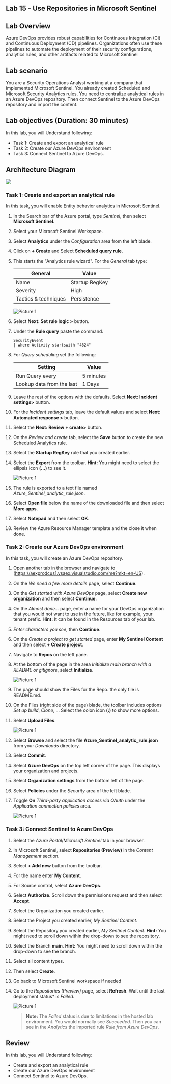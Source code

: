 ## Lab 15 - Use Repositories in Microsoft Sentinel

## Lab Overview
Azure DevOps provides robust capabilities for Continuous Integration (CI) and Continuous Deployment (CD) pipelines. Organizations often use these pipelines to automate the deployment of their security configurations, analytics rules, and other artifacts related to Microsoft Sentinel

## Lab scenario
You are a Security Operations Analyst working at a company that implemented Microsoft Sentinel. You already created Scheduled and Microsoft Security Analytics rules.  You need to centralize analytical rules in an Azure DevOps repository. Then connect Sentinel to the Azure DevOps repository and import the content. 

## Lab objectives (Duration: 30 minutes)
 In this lab, you will Understand following:
 - Task 1: Create and export an analytical rule
 - Task 2: Create our Azure DevOps environment
 - Task 3: Connect Sentinel to Azure DevOps.

## Architecture Diagram

   ![](../media/sc200mod7ex11.1.png)

### Task 1: Create and export an analytical rule

In this task, you will enable Entity behavior analytics in Microsoft Sentinel.

1. In the Search bar of the Azure portal, type *Sentinel*, then select **Microsoft Sentinel**.

1. Select your Microsoft Sentinel Workspace.

1. Select **Analytics** under the *Configuration* area from the left blade.

1. Click on **+ Create** and Select **Scheduled query rule**.

1. This starts the "Analytics rule wizard". For the *General* tab type:

    |General|Value|
    |---|---|
    |Name|Startup RegKey|
    |Severity|High|
    |Tactics & techniques|Persistence|
   
   ![Picture 1](../media/image_56.png)
   
1. Select **Next: Set rule logic >** button.

1. Under the **Rule query** paste the command.

    ```KQL
    SecurityEvent 
    | where Activity startswith "4624" 
    ```

1. For *Query scheduling* set the following:

    |Setting|Value|
    |---|---|
    |Run Query every|5 minutes|
    |Lookup data from the last|1 Days|

1. Leave the rest of the options with the defaults. Select **Next: Incident settings>** button.

1. For the *Incident settings* tab, leave the default values and select **Next: Automated response >** button.

1. Select the **Next: Review + create>** button.
  
1. On the *Review and create* tab, select the **Save** button to create the new Scheduled Analytics rule.

1. Select the **Startup RegKey** rule that you created earlier.

1. Select the **Export** from the toolbar. **Hint:** You might need to select the ellipsis icon **(...)** to see it.

   ![Picture 1](../media/export.png)

1. The rule is exported to a text file named *Azure_Sentinel_analytic_rule.json*.

1. Select **Open file** below the name of the downloaded file and then select **More apps**.

1. Select **Notepad** and then select **OK**.

1. Review the Azure Resource Manager template and the close it when done.

### Task 2: Create our Azure DevOps environment

In this task, you will create an Azure DevOps repository.

1. Open another tab in the browser and navigate to (https://aexprodcus1.vsaex.visualstudio.com/me?mkt=en-US).

1. On the *We need a few more details* page, select **Continue**.

1. On the *Get started with Azure DevOps* page, select **Create new organization** and then select **Continue**.

1. On the *Almost done...* page, enter a name for your DevOps organization that you would not want to use in the future, like for example, your tenant prefix. **Hint:** It can be found in the Resources tab of your lab.

1. *Enter characters you see*, then **Continue**.

1. On the *Create a project to get started* page, enter **My Sentinel Content** and then select **+ Create project**.

1. Navigate to **Repos** on the left pane.

1. At the bottom of the page in the area *Initialize main branch with a README or gitignore*, select **Initialize**.

     ![Picture 1](../media/initialize.png)

1. The page should show the Files for the Repo.  the only file is README.md.

1. On the Files (right side of the page) blade, the toolbar includes options *Set up build*, *Clone*, ... Select the colon icon **(:)** to show more options.

1. Select **Upload Files**.

    ![Picture 1](../media/uploadfilesinrepo.png)

1. Select **Browse** and select the file **Azure_Sentinel_analytic_rule.json** from your *Downloads* directory.

1. Select **Commit**.

1. Select **Azure DevOps** on the top left corner of the page.  This displays your organization and projects.

1. Select **Organization settings** from the bottom left of the page.

1. Select **Policies** under the *Security* area of the left blade.

1. Toggle **On** *Third-party application access via OAuth* under the *Application connection policies* area.

   ![Picture 1](../media/thirdpartyauth.png)

### Task 3: Connect Sentinel to Azure DevOps

1. Select the *Azure Portal*/*Microsoft Sentinel* tab in your browser.

1. In Microsoft Sentinel, select **Repositories (Preview)** in the *Content Management* section.

1. Select **+ Add new** button from the toolbar.

1. For the name enter **My Content**.

1. For Source control, select **Azure DevOps**.

1. Select **Authorize**. Scroll down the permissions request and then select **Accept**.

1. Select the Organization you created earlier.

1. Select the Project you created earlier, *My Sentinel Content*.

1. Select the Repository you created earlier, *My Sentinel Content*. **Hint:** You might need to scroll down within the drop-down to see the repository.

1. Select the Branch **main**. **Hint:** You might need to scroll down within the drop-down to see the branch.

1. Select all content types.

1. Then select **Create**.

1. Go back to Microsoft Sentinel workspace if needed

1. Go to the *Repositories (Preview)* page, select **Refresh**. Wait until the last deployment status* is *Failed*.  

    ![Picture 1](../media/failed.png)

    >**Note:** The *Failed* status is due to limitations in the hosted lab environment. You would normally see *Succeeded*. Then you can see in the *Analytics* the imported rule *Rule from Azure DevOps*.

## Review
 In this lab, you will Understand following:
 - Create and export an analytical rule
 - Create our Azure DevOps environment
 - Connect Sentinel to Azure DevOps.
